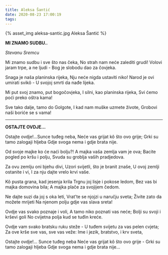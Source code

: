 ```yaml
---
title: Aleksa Šantić
date: 2020-08-23 17:00:19
tags:
---
```


{% asset_img aleksa-santic.jpg Aleksa Šantić %}

**MI ZNAMO SUDBU..**

_Stevanu Sremcu_

Mi znamo sudbu i sve što nas čeka,
No strah nam neće zalediti grudi!
Volovi jaram trpe, a ne ljudi -
Bog je slobodu dao za čovjeka.

Snaga je naša planinska rijeka,
Nju neće nigda ustaviti niko!
Narod je ovi umirati svikô -
U svojoj smrti da nađe lijeka.

Mi put svoj znamo, put bogočovjeka,
I silni, kao planinska rijeka,
Svi ćemo poći preko oštra kama!

Sve tako dalje, tamo do Golgote,
I kad nam muške uzmete živote,
Grobovi naši boriće se s vama!

---

**OSTAJTE OVDJE...**

Ostajte ovdje!...Sunce tuđeg neba,
Neće vas grijat kô što ovo grije;
Grki su tamo zalogaji hljeba
Gdje svoga nema i gdje brata nije.

Od svoje majke ko će naći bolju?!
A majka vaša zemlja vam je ova;
Bacite pogled po kršu i polju,
Svuda su groblja vaših pradjedova.

Za ovu zemlju oni bjehu divi,
Uzori svijetli, što je branit znaše,
U ovoj zemlji ostanite i vi,
I za nju dajte vrelo krvi vaše.

Kô pusta grana, kad jesenja krila
Trgnu joj lisje i pokose ledom,
Bez vas bi majka domovina bila;
A majka plače za svojijem čedom.

Ne dajte suzi da joj s oka leti,
Vrat'te se njojzi u naručju sveta;
Živite zato da možete mrijeti
Na njenom polju gdje vas slava sreta!

Ovdje vas svako poznaje i voli,
A tamo niko poznati vas neće;
Bolji su svoji i krševi goli
No cvijetna polja kud se tuđin kreće.

Ovdje vam svako bratsku ruku steže -
U tuđem svijetu za vas pelen cvjeta;
Za ove krše sve vas, sve vas veže:
Ime i jezik, bratstvo, i krv sveta,

Ostajte ovdje!... Sunce tuđeg neba
Neće vas grijat kô što ovo grije -
Grki su tamo zalogaji hljeba
Gdje svoga nema i gdje brata nije...
